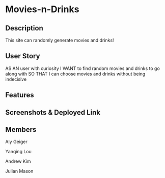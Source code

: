 # Movies-n-Drinks

## Description
This site can randomly generate movies and drinks!

## User Story
AS AN user with curiosity 
I WANT to find random movies and drinks to go along with
SO THAT I can choose movies and drinks without being indecisive

## Features





## Screenshots & Deployed Link



## Members
Aly Geiger

Yanqing Lou

Andrew Kim

Julian Mason
